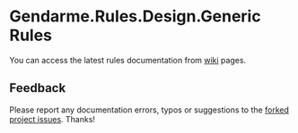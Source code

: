 # Gendarme.Rules.Design.Generic Rules

You can access the latest rules documentation from [wiki](https://github.com/spouliot/gendarme/wiki/Gendarme.Rules.Design.Generic%28git%29) pages.


## Feedback

Please report any documentation errors, typos or suggestions to the [forked project issues](https://github.com/JAD-SVK/Gendarme/issues). Thanks!

